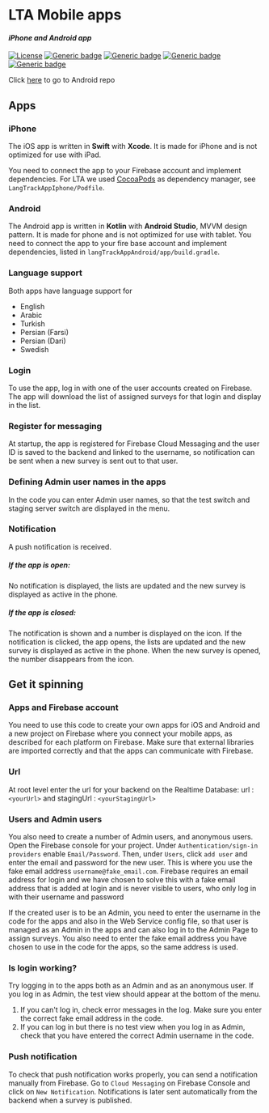 # LTA Mobile apps 
#### *iPhone and  Android app*
[![License](https://img.shields.io/badge/License-Apache_2.0-blue.svg)](https://opensource.org/licenses/Apache-2.0) 
[![Generic badge](https://img.shields.io/badge/iOS-Swift-orange.svg)](https://developer.apple.com/swift) [![Generic badge](https://img.shields.io/badge/Android-Kotlin-lightblue.svg)](https://kotlinlang.org/) [![Generic badge](https://img.shields.io/badge/IDE-Xcode-blue.svg)](https://developer.apple.com/xcode/) [![Generic badge](https://img.shields.io/badge/IDE-AndroidStudio-green.svg)](https://developer.android.com/studio)

Click [here](https://github.com/HumlabLu/LangTrackAppAndroid) to go to Android repo

## Apps

### iPhone

The iOS app is written in **Swift** with **Xcode**. It is made for iPhone and is not optimized for use with iPad.

You need to connect the app to your Firebase account and implement dependencies.
For LTA we used [CocoaPods](https://cocoapods.org/) as dependency manager, see `LangTrackAppIphone/Podfile`.

### Android

The Android app is written in **Kotlin** with **Android Studio**, MVVM design pattern. It is made for phone and is not optimized for use with tablet.
You need to connect the app to your fire base account and implement dependencies, listed in `langTrackAppAndroid/app/build.gradle`.

### Language support
Both apps have language support for
 - English
 - Arabic
 - Turkish
 - Persian (Farsi)
 - Persian (Dari)
 - Swedish

### Login
To use the app, log in with one of the user accounts created on Firebase. The app will download the list of assigned surveys for that login and display in the list.
### Register for messaging
At startup, the app is registered for Firebase Cloud Messaging and the user ID is saved to the backend and linked to the username, so notification can be sent when a new survey is sent out to that user.
### Defining Admin user names in the apps
In the code you can enter Admin user names, so that the test switch and staging server switch are displayed in the menu.
### Notification
A push notification is received.
##### If the app is open:
No notification is displayed, the lists are updated and the new survey is displayed as active in the phone.
##### If the app is closed:
The notification is shown and a number is displayed on the icon.
If the notification is clicked, the app opens, the lists are updated and the new survey is displayed as active in the phone.
When the new survey is opened, the number disappears from the icon.
## Get it spinning
### Apps and Firebase account
You need to use this code to create your own apps for iOS and Android and a new project on Firebase where you connect your mobile apps, as described for each platform on Firebase.
Make sure that external libraries are imported correctly and that the apps can communicate with Firebase.
### Url
At root level enter the url for your backend on the Realtime Database:
url : `<yourUrl>`
and
stagingUrl : `<yourStagingUrl>`
### Users and Admin users
You also need to create a number of Admin users, and anonymous users.
Open the Firebase console for your project. Under `Authentication/sign-in providers` enable `Email/Password`.
Then, under `Users`, click `add user` and enter the email and password for the new user. This is where you use the fake email address `username@fake_email.com`. Firebase requires an email address for login and we have chosen to solve this with a fake email address that is added at login and is never visible to users, who only log in with their username and password

If the created user is to be an Admin, you need to enter the username in the code for the apps and also in the Web Service config file, so that user is managed as an Admin in the apps and can also log in to the Admin Page to assign surveys.
You also need to enter the fake email address you have chosen to use in the code for the apps, so the same address is used.

### Is login working?
Try logging in to the apps both as an Admin and as an anonymous user. If you log in as Admin, the test view should appear at the bottom of the menu. 
1. If you can't log in, check error messages in the log. Make sure you enter the correct fake email address in the code.
2. If you can log in but there is no test view when you log in as Admin, check that you have entered the correct Admin username in the code.
### Push notification
To check that push notification works properly, you can send a notification manually from Firebase.
Go to `Cloud Messaging` on Firebase Console and click on `New Notification`. Notifications is later sent automatically from the backend when a survey is published. 
